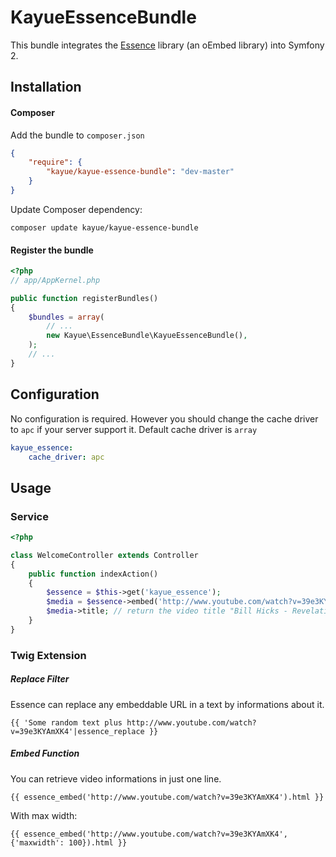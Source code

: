 KayueEssenceBundle
==================

This bundle integrates the [Essence](https://github.com/felixgirault/essence) library (an oEmbed library) into Symfony 2.


## Installation

#### Composer

Add the bundle to `composer.json`

```json
{
    "require": {
        "kayue/kayue-essence-bundle": "dev-master"
    }
}
```

Update Composer dependency:

```
composer update kayue/kayue-essence-bundle
```

#### Register the bundle

```php
<?php
// app/AppKernel.php

public function registerBundles()
{
    $bundles = array(
        // ...
        new Kayue\EssenceBundle\KayueEssenceBundle(),
    );
    // ...
}
```

## Configuration

No configuration is required. However you should change the cache driver to `apc` if your server support it. Default cache driver is `array`

```yaml
kayue_essence:
    cache_driver: apc
```

## Usage

### Service

```php
<?php

class WelcomeController extends Controller
{
    public function indexAction()
    {
        $essence = $this->get('kayue_essence');
        $media = $essence->embed('http://www.youtube.com/watch?v=39e3KYAmXK4');
        $media->title; // return the video title "Bill Hicks - Revelations (1993)"
    }
}
```

### Twig Extension

##### Replace Filter

Essence can replace any embeddable URL in a text by informations about it.

```
{{ 'Some random text plus http://www.youtube.com/watch?v=39e3KYAmXK4'|essence_replace }}
```

##### Embed Function

You can retrieve video informations in just one line.

```
{{ essence_embed('http://www.youtube.com/watch?v=39e3KYAmXK4').html }}
```

With max width:

```
{{ essence_embed('http://www.youtube.com/watch?v=39e3KYAmXK4', {'maxwidth': 100}).html }}
```
